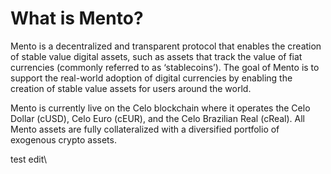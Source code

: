 # What is Mento?

Mento is a decentralized and transparent protocol that enables the creation of stable value digital assets, such as assets that track the value of fiat currencies (commonly referred to as ‘stablecoins’). The goal of Mento is to support the real-world adoption of digital currencies by enabling the creation of stable value assets for users around the world.&#x20;

Mento is currently live on the Celo blockchain where it operates the Celo Dollar (cUSD), Celo Euro (cEUR), and the Celo Brazilian Real (cReal). All Mento assets are fully collateralized with a diversified portfolio of exogenous crypto assets.&#x20;



test edit\
